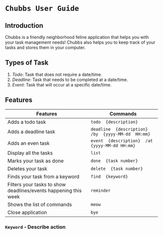 # `Chubbs User Guide`

## Introduction
Chubbs is a friendly neighborhood feline application that helps you with your task management needs! 
Chubbs also helps you to keep track of your tasks and stores them in your computer.
## Types of Task
 1. *Todo*: Task that does not require a date/time.
 2. *Deadline*: Task that needs to be completed at a date/time.
 3. *Event*: Task that will occur at a specific date/time.
 
## Features
Features | Commands
------------ | -------------
Adds a todo task | `todo  {description}` 
Adds a deadline task |`deadline  {description}  /by  {yyyy-MM-dd  HH:mm}`
Adds an even task | `event  {description}  /at  {yyyy-MM-dd HH:mm}`
Display all the tasks|`list`
Marks your task as done| `done  {task number}`
Deletes your task| `delete  {task number}`
Finds your task from a keyword|`find  {keyword}`
Filters your tasks to show deadlines/events happening this week | `reminder`
Shows the list of commands | `meow`
Close application | `bye`
### `Keyword` - Describe action
